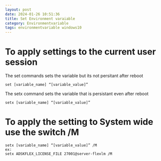 ```yaml
---
layout: post
date: 2024-01-26 10:51:36
title: Set Environment varaiable 
category: Environmentvariable
tags: environmentvariable windows10
---
```


# To apply settings to the current user session
The set commands sets the variable but its not persitant after reboot

```batch
set [variable_name] “[variable_value]”
```

The setx command sets the variable that is persistant even after reboot

```batch
setx [variable_name] “[variable_value]”
```

# To apply the setting to System wide use the switch /M

```batch
setx [variable_name] “[variable_value]” /M
ex:
setx ADSKFLEX_LICENSE_FILE 27001@server-flexlm /M
```
